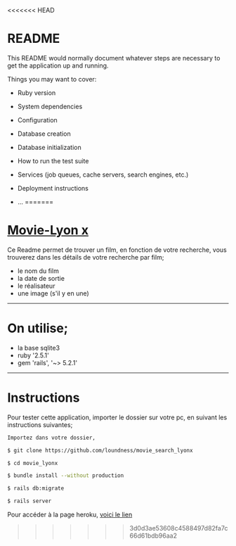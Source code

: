 <<<<<<< HEAD
# README

This README would normally document whatever steps are necessary to get the
application up and running.

Things you may want to cover:

* Ruby version

* System dependencies

* Configuration

* Database creation

* Database initialization

* How to run the test suite

* Services (job queues, cache servers, search engines, etc.)

* Deployment instructions

* ...
=======
 # [Movie-Lyon x](https://movielyonx.herokuapp.com/)

Ce Readme permet de trouver un film, en fonction de votre recherche,
vous trouverez dans les détails de votre recherche par film;

* le nom du film
* la date de sortie
* le réalisateur
* une image (s'il y en une)

------------------------------
# On utilise;

* la base sqlite3
* ruby '2.5.1'
* gem 'rails', '~> 5.2.1'


------------------------------
# Instructions #

Pour tester cette application, importer le dossier sur votre pc, en suivant les instructions suivantes;

```sh
Importez dans votre dossier,

$ git clone https://github.com/loundness/movie_search_lyonx

$ cd movie_lyonx

$ bundle install --without production

$ rails db:migrate

$ rails server
```

Pour accéder à la page heroku, [voici le lien]()

>>>>>>> 3d0d3ae53608c4588497d82fa7c66d61bdb96aa2
